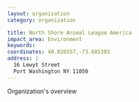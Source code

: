 ```yaml
---
layout: organization
category: organization

title: North Shore Animal League America
impact_area: Environment
keywords: 
coordinates: 40.826557,-73.685303
address: |
  16 Lewyt Street
  Port Washington NY 11050
---
```

Organization's overview
